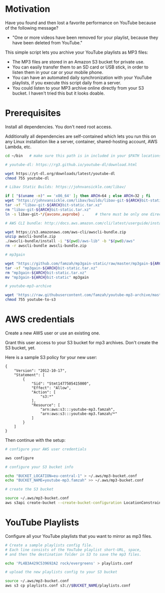 # Motivation

Have you found and then lost a favorite performance on YouTube because of the following message?
- "One or more videos have been removed for your playlist, because they have been deleted from YouTube."

This simple script lets you archive your YouTube playlists as MP3 files:
- The MP3 files are stored in an Amazon S3 bucket for private use.
- You can easily transfer them to an SD card or USB stick, in order to listen them in your car or your mobile phone.
- You can have an automated daily synchronization with your YouTube playlists, if you execute this script daily from a server.
- You could listen to your MP3 archive online directly from your S3 bucket. I haven't tried this but it looks doable.

# Prerequisites

Install all dependencies. You don't need root access.

Additionally all dependencies are self-contained which lets you run this on any Linux installation like a server, container, shared-hosting account, AWS Lambda, etc.

```bash
cd ~/bin   # make sure this path is in included in your $PATH locations

# youtube-dl: https://rg3.github.io/youtube-dl/download.html

wget https://yt-dl.org/downloads/latest/youtube-dl
chmod 755 youtube-dl

# Libav Static Builds: https://johnvansickle.com/libav/

if [ "$(uname -m)" == 'x86_64' ]; then ARCH=64 ; else ARCH=32 ; fi
wget "https://johnvansickle.com/libav/builds/libav-git-${ARCH}bit-static.tar.xz"
tar -xf "libav-git-${ARCH}bit-static.tar.xz"
rm "libav-git-${ARCH}bit-static.tar.xz"
ln -s libav-git-*/{avconv,avprobe} .     # there must be only one directory "libav-git-*"

# AWS CLI bundle: http://docs.aws.amazon.com/cli/latest/userguide/installing.html#install-bundle-other-os

wget https://s3.amazonaws.com/aws-cli/awscli-bundle.zip
unzip awscli-bundle.zip
./awscli-bundle/install -i "$(pwd)/aws-lib" -b "$(pwd)/aws"
rm -r awscli-bundle awscli-bundle.zip

# mp3gain

wget "https://github.com/famzah/mp3gain-static/raw/master/mp3gain-${ARCH}bit-static.tar.xz"
tar -xf "mp3gain-${ARCH}bit-static.tar.xz"
rm "mp3gain-${ARCH}bit-static.tar.xz"
mv "mp3gain-${ARCH}bit-static" mp3gain

# youtube-mp3-archive

wget 'https://raw.githubusercontent.com/famzah/youtube-mp3-archive/master/youtube-to-s3'
chmod 755 youtube-to-s3
```

# AWS credentials

Create a new AWS user or use an existing one.

Grant this user access to your S3 bucket for mp3 archives. Don't create the S3 bucket, yet.

Here is a sample S3 policy for your new user:

```
{
    "Version": "2012-10-17",
    "Statement": [
        {
            "Sid": "Stmt1477505415000",
            "Effect": "Allow",
            "Action": [
                "s3:*"
            ],
            "Resource": [
                "arn:aws:s3:::youtube-mp3.famzah",
                "arn:aws:s3:::youtube-mp3.famzah/*"
            ]
        }
    ]
}
```

Then continue with the setup:

```bash
# configure your AWS user credentials

aws configure

# configure your S3 bucket info

echo "BUCKET_LOCATION=eu-central-1" > ~/.aws/mp3-bucket.conf
echo "BUCKET_NAME=youtube-mp3.famzah" >> ~/.aws/mp3-bucket.conf

# create the S3 bucket

source ~/.aws/mp3-bucket.conf
aws s3api create-bucket --create-bucket-configuration LocationConstraint="$BUCKET_LOCATION" --acl private --bucket "$BUCKET_NAME"
```

# YouTube Playlists

Configure all your YouTube playlists that you want to mirror as mp3 files.

```bash
# Create a sample playlists config file.
# Each line consists of the YouTube playlist short-URL, space,
# and then the destination folder in S3 to save the mp3 files.

echo 'PL4B3A429C539692A2 rock/evergreens' > playlists.conf

# upload the new playlists config to your S3 bucket

source ~/.aws/mp3-bucket.conf
aws s3 cp playlists.conf s3://$BUCKET_NAME/playlists.conf
```
